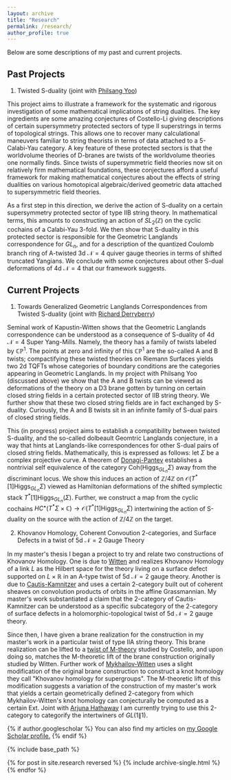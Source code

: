 ```yaml
---
layout: archive
title: "Research"
permalink: /research/
author_profile: true
---
```





Below are some descriptions of my past and current projects. 

Past Projects
------

1. Twisted S-duality (joint with [Philsang Yoo](https://sites.google.com/site/philsangyoo/))

  
This project aims to illustrate a framework for the systematic and rigorous investigation of some mathematical implications of string dualities. The key ingredients are some amazing conjectures of Costello-Li giving descriptions of certain supersymmetry protected sectors of type II superstrings in terms of topological strings. This allows one to recover many calculational maneuvers familiar to string theorists in terms of data attached to a 5-Calabi-Yau category.  A key feature of these protected sectors is that the worldvolume theories of D-branes are twists of the worldvolume theories one normally finds. Since twists of supersymmetric field theories now sit on relatively firm mathematical foundations, these conjectures afford a useful framework for making mathematical conjectures about the effects of string dualities on various homotopical algebraic/derived geometric data attached to supersymmetric field theories. 

As a first step in this direction, we derive the action of S-duality on a certain supersymmetry protected sector of type IIB string theory. In mathematical terms, this amounts to constructing an action of $SL_2(\mathbb{Z})$ on the cyclic cochains of a Calabi-Yau 3-fold. We then show that S-duality in this protected sector is responsible for the Geometric Langlands correspondence for $GL_n$, and for a description of the quantized Coulomb branch ring of A-twisted 3d $\mathcal{N}=4$ quiver gauge theories in terms of shifted truncated Yangians. We conclude with some conjectures about other S-dual deformations of 4d $\mathcal{N}=4$ that our framework suggests.

Current Projects
------
1. Towards Generalized Geometric Langlands Correspondences from Twisted S-duality (joint with [Richard Derryberry](https://www.perimeterinstitute.ca/people/richard-derryberry))

Seminal work of Kapustin-Witten shows that the Geometric Langlands correspondence can be understood as a consequence of S-duality of 4d $\mathcal{N}=4$ Super Yang-Mills. Namely, the theory has a family of twists labeled by $\mathbb{CP}^1$. The points at zero and infinity of this $\mathbb{CP}^1$ are the so-called A and B twists; compactifying these twisted theories on Riemann Surfaces yields two 2d TQFTs whose categories of boundary conditions are the categories appearing in Geometric Langlands. In my project with Philsang Yoo (discussed above) we show that the A and B twists can be viewed as deformations of the theory on a D3 brane gotten by turning on certain closed string fields in a certain protected sector of IIB string theory. We further show that these two closed string fields are in fact exchanged by S-duality. Curiously, the A and B twists sit in an infinite family of S-dual pairs of closed string fields.

This (in progress) project aims to establish a compatibility between twisted S-duality, and the so-called dolbeault Geomtric Langlands conjecture, in a way that hints at Langlands-like correspondences for other S-dual pairs of closed string fields. Mathematically, this is expressed as follows: let $\Sigma$ be a complex projective curve. A theorem of [Donagi-Pantev](https://arxiv.org/abs/math/0604617) establishes a nontrivial self equivalence of the category $\mathrm{Coh}(\mathrm{Higgs}_{GL_n}\Sigma)$ away from the discriminant locus. We show this induces an action of $\mathbb{Z}/4\mathbb{Z}$ on $\mathcal{O}(T^*[1]\mathrm{Higgs}_{GL_n}\Sigma)$ viewed as Hamiltonian deformations of the shifted symplectic stack $T^*[1]\operatorname{Higgs}_{GL_n}(\Sigma)$. Further, we construct a map from the cyclic cochains $HC^\bullet(T^*\Sigma\times\mathbb{C})\to\mathcal{O}(T^*[1]\mathrm{Higgs}_{GL_n}\Sigma)$ intertwining the action of S-duality on the source with the action of $\mathbb{Z}/4\mathbb{Z}$ on the target. 

2. Khovanov Homology, Coherent Convoution 2-categories, and Surface Defects in a twist of 5d $\mathcal{N}=2$ Gauge Theory

In my master's thesis I began a project to try and relate two constructions of Khovanov Homology. One is due to [Witten](https://arxiv.org/abs/1101.3216) and realizes Khovanov Homology of a link $L$ as the Hilbert space for the theory living on a surface defect supported on $L\times\mathbb{R}$ in an A-type twist of 5d $\mathcal{N}=2$ gauge theory. Another is due to [Cautis-Kamnitzer](https://arxiv.org/abs/math/0701194) and uses a certain 2-category built out of coherent sheaves on convolution products of orbits in the affine Grassmannian. My master's work substantiated a claim that the 2-category of Cautis-Kamnitzer can be understood as a specific subcategory of the 2-category of surface defects in a holomorphic-topological twist of 5d $\mathcal{N}=2$ gauge theory.

Since then, I have given a brane realization for the construction in my master's work in a particular twist of type IIA string theory. This brane realization can be lifted to a [twist of M-theory](https://arxiv.org/abs/1610.04144) studied by Costello, and upon doing so, matches the M-theoretic lift of the brane construction originally studied by Witten. Further work of [Mykhailov-Witten](https://arxiv.org/abs/1410.1175) uses a slight modification of the original brane construction to construct a knot homology they call "Khovanov homology for supergroups". The M-theoretic lift of this modification suggests a variation of the construction of my master's work that yields a certain geometrically defined 2-category from which Mykhailov-Witten's knot homology can conjecturally be computed as a certain Ext. Joint with [Arjuna Hathaway](https://pages.uoregon.edu/jayh/) I am currently trying to use this 2-category to categorify the intertwiners of $GL(1\|1)$.



{% if author.googlescholar %}
  You can also find my articles on <u><a href="{{author.googlescholar}}">my Google Scholar profile</a>.</u>
{% endif %}

{% include base_path %}

{% for post in site.research reversed %}
  {% include archive-single.html %}
{% endfor %}
